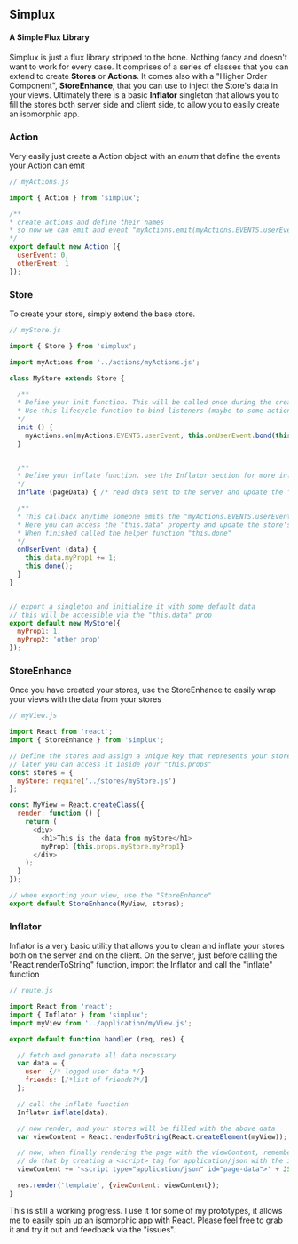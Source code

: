 ## Simplux
#### A Simple Flux Library

Simplux is just a flux library stripped to the bone. Nothing fancy and doesn't want to work for every case.
It comprises of a series of classes that you can extend to create **Stores** or **Actions**.
It comes also with a "Higher Order Component", **StoreEnhance**, that you can use to inject the Store's data in your views.
Ultimately there is a basic **Inflator** singleton that allows you to fill the stores both server side and client side, to allow you to easily create an isomorphic app.

### Action

Very easily just create a Action object with an *enum* that define the events your Action can emit

```javascript
// myActions.js

import { Action } from 'simplux';

/**
* create actions and define their names
* so now we can emit and event "myActions.emit(myActions.EVENTS.userEvent)"
*/
export default new Action ({
  userEvent: 0,
  otherEvent: 1
});

```

### Store

To create your store, simply extend the base store.

```javascript
// myStore.js

import { Store } from 'simplux';

import myActions from '../actions/myActions.js';

class MyStore extends Store {

  /**
  * Define your init function. This will be called once during the creation of your store.
  * Use this lifecycle function to bind listeners (maybe to some action)
  */
  init () {
    myActions.on(myActions.EVENTS.userEvent, this.onUserEvent.bond(this));
  }


  /**
  * Define your inflate function. see the Inflator section for more information
  */
  inflate (pageData) { /* read data sent to the server and update the "this.data" */ }

  /**
  * This callback anytime someone emits the "myActions.EVENTS.userEvent"
  * Here you can access the "this.data" property and update the store's data
  * When finished called the helper function "this.done"
  */
  onUserEvent (data) {
    this.data.myProp1 += 1;
    this.done();
  }
}


// export a singleton and initialize it with some default data
// this will be accessible via the "this.data" prop
export default new MyStore({
  myProp1: 1,
  myProp2: 'other prop'
});

```

### StoreEnhance

Once you have created your stores, use the StoreEnhance to easily wrap your views with the data from your stores

```javascript
// myView.js

import React from 'react';
import { StoreEnhance } from 'simplux';

// Define the stores and assign a unique key that represents your store
// later you can access it inside your "this.props"
const stores = {
  myStore: require('../stores/myStore.js')
};

const MyView = React.createClass({
  render: function () {
    return (
      <div>
        <h1>This is the data from myStore</h1>
        myProp1 {this.props.myStore.myProp1}
      </div>
    );
  }
});

// when exporting your view, use the "StoreEnhance"
export default StoreEnhance(MyView, stores);
```

### Inflator

Inflator is a very basic utility that allows you to clean and inflate your stores both on the server and on the client.
On the server, just before calling the "React.renderToString" function, import the Inflator and call the "inflate" function

```javascript
// route.js

import React from 'react';
import { Inflator } from 'simplux';
import myView from '../application/myView.js';

export default function handler (req, res) {

  // fetch and generate all data necessary
  var data = {
    user: {/* logged user data */}
    friends: [/*list of friends?*/]
  };

  // call the inflate function
  Inflator.inflate(data);

  // now render, and your stores will be filled with the above data
  var viewContent = React.renderToString(React.createElement(myView));

  // now, when finally rendering the page with the viewContent, remember to pass the same data to the client
  // do that by creating a <script> tag for application/json with the id="page-data"
  viewContent += '<script type="application/json" id="page-data">' + JSON.stringify(data) + '</script>';

  res.render('template', {viewContent: viewContent});
}

```

This is still a working progress. I use it for some of my prototypes, it allows me to easily spin up an isomorphic app with React.
Please feel free to grab it and try it out and feedback via the "issues".
